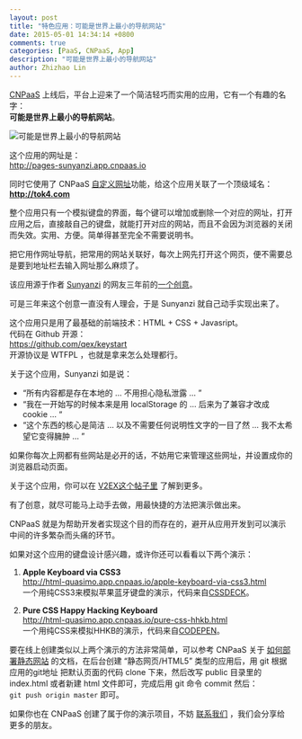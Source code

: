 ```yaml
---
layout: post
title: "特色应用：可能是世界上最小的导航网站"
date: 2015-05-01 14:34:14 +0800
comments: true
categories: [PaaS, CNPaaS, App]
description: "可能是世界上最小的导航网站"
author: Zhizhao Lin
---
```


[CNPaaS] 上线后，平台上迎来了一个简洁轻巧而实用的应用，它有一个有趣的名字：  
**可能是世界上最小的导航网站**。

<img class="center" src="{{root_url}}/images/posts/featured-app-01.png" title="可能是世界上最小的导航网站"></img>

这个应用的网址是：  
<http://pages-sunyanzi.app.cnpaas.io>

同时它使用了 CNPaaS [自定义网址](http://doc.cnpaas.io/usage/custom-domains.html)功能，给这个应用关联了一个顶级域名：    
**<http://tok4.com>**

整个应用只有一个模拟键盘的界面，每个键可以增加或删除一个对应的网址，打开应用之后，直接敲自己的键盘，就能打开对应的网站，而且不会因为浏览器的关闭而失效。实用、方便。简单得甚至完全不需要说明书。 

把它用作网址导航，把常用的网站关联好，每次上网先打开这个网页，便不需要总是要到地址栏去输入网址那么麻烦了。

该应用源于作者 [Sunyanzi] 的网友三年前的[一个创意](https://v2ex.com/t/32295)。

可是三年来这个创意一直没有人理会，于是 Sunyanzi 就自己动手实现出来了。

这个应用只是用了最基础的前端技术：HTML + CSS + Javasript。  
代码在 Github 开源：  
<https://github.com/qex/keystart>  
开源协议是 WTFPL ，也就是拿来怎么处理都行。

关于这个应用，Sunyanzi 如是说：

* “所有内容都是存在本地的 … 不用担心隐私泄露 … ”
* “我在一开始写的时候本来是用 localStorage 的 … 后来为了兼容才改成 cookie … “
* “这个东西的核心是简洁 … 以及不需要任何说明性文字的一目了然 … 我不太希望它变得臃肿 … ”

如果你每次上网都有些网站是必开的话，不妨用它来管理这些网址，并设置成你的浏览器启动页面。

关于这个应用，你可以在 [V2EX这个帖子里](https://v2ex.com/t/183945) 了解到更多。
	
有了创意，就尽可能马上动手去做，用最快捷的方法把演示做出来。

CNPaaS 就是为帮助开发者实现这个目的而存在的，避开从应用开发到可以演示中间的许多繁杂而头痛的环节。

如果对这个应用的键盘设计感兴趣，或许你还可以看看以下两个演示：

1. **Apple Keyboard via CSS3**    
<http://html-quasimo.app.cnpaas.io/apple-keyboard-via-css3.html>  
一个用纯CSS3来模拟苹果蓝牙键盘的演示，代码来自[CSSDECK](http://cssdeck.com/labs/apple-keyboard-via-css3)。

2. **Pure CSS Happy Hacking Keyboard**   
<http://html-quasimo.app.cnpaas.io/pure-css-hhkb.html>  
一个用纯CSS来模拟HHKB的演示，代码来自[CODEPEN](http://codepen.io/dehash/pen/nEJyf)。

要在线上创建类似以上两个演示的方法非常简单，可以参考 CNPaaS 关于 [如何部署静态网站](http://doc.cnpaas.io/tutorial/static.html) 的文档，在后台创建 “静态网页/HTML5” 类型的应用后，用 git 根据应用的git地址 把默认页面的代码 clone 下来，然后改写 public 目录里的 index.html 或者新建 html 文件即可，完成后用 git 命令 commit 然后：    
`git push origin master` 
即可。

如果你也在 CNPaaS 创建了属于你的演示项目，不妨 [联系我们] ，我们会分享给更多的朋友。


[CNPaas]:http://www.cnpaas.io
[Sunyanzi]:https://github.com/qex
[联系我们]:http://www.cnpaas.io/contact-us/